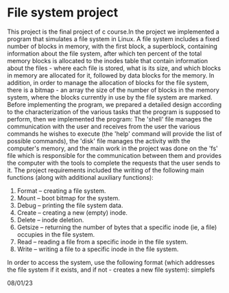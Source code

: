 
# File system project
This project is the final project of c course.In the project we implemented a program that simulates a file system in Linux.
A file system includes a fixed number of blocks in memory, with the first block, a superblock, containing information about the file system, after which ten percent of the total memory blocks is allocated to the inodes table that contain information about the files - where each file is stored, what is its size, and which blocks in memory are allocated for it, followed by data blocks for the memory. In addition, in order to manage the allocation of blocks for the file system, there is a bitmap - an array the size of the number of blocks in the memory system, where the blocks currently in use by the file system are marked.
Before implementing the program, we prepared a detailed design according to the characterization of the various tasks that the program is supposed to perform, then we implemented the program:
The 'shell' file manages the communication with the user and receives from the user the various commands he wishes to execute (the 'help' command will provide the list of possible commands), the 'disk' file manages the activity with the computer's memory, and the main work in the project was done on the 'fs' file which is responsible for the communication between them and provides the computer with the tools to complete the requests that the user sends to it.
The project requirements included the writing of the following main functions (along with additional auxiliary functions):
1. Format – creating a file system.
2. Mount – boot bitmap for the system.
3. Debug – printing the file system data.
4. Create – creating a new (empty) inode.
5. Delete – inode deletion.
6. Getsize – returning the number of bytes that a specific inode (ie, a file) occupies in the file system.
7. Read – reading a file from a specific inode in the file system.
8. Write – writing a file to a specific inode in the file system.

In order to access the system, use the following format (which addresses the file system if it exists, and if not - creates a new file system):
 simplefs <file system name> <num of blocks>

08/01/23

